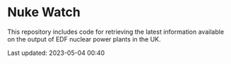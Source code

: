 # Nuke Watch

This repository includes code for retrieving the latest information available on the output of EDF nuclear power plants in the UK.

Last updated: 2023-05-04 00:40